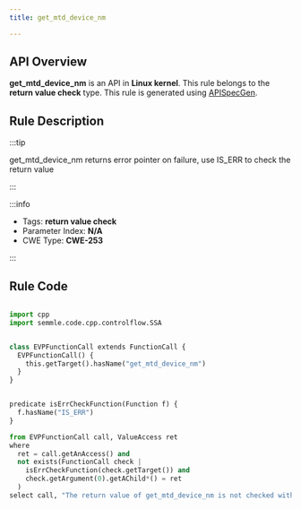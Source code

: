 ```yaml
---
title: get_mtd_device_nm

---
```



## API Overview
**get_mtd_device_nm** is an API in **Linux kernel**. This rule belongs to the **return value check** type. This rule is generated using [APISpecGen](../../tools/APISpecGen).
## Rule Description

:::tip

get_mtd_device_nm returns error pointer on failure, use IS_ERR to check the return value

:::

:::info

- Tags: **return value check**
- Parameter Index: **N/A**
- CWE Type: **CWE-253**

:::

## Rule Code
```python

import cpp
import semmle.code.cpp.controlflow.SSA


class EVPFunctionCall extends FunctionCall {
  EVPFunctionCall() {
    this.getTarget().hasName("get_mtd_device_nm")
  }
}


predicate isErrCheckFunction(Function f) {
  f.hasName("IS_ERR") 
}

from EVPFunctionCall call, ValueAccess ret
where
  ret = call.getAnAccess() and
  not exists(FunctionCall check |
    isErrCheckFunction(check.getTarget()) and
    check.getArgument(0).getAChild*() = ret
  )
select call, "The return value of get_mtd_device_nm is not checked with IS_ERR."
    
```